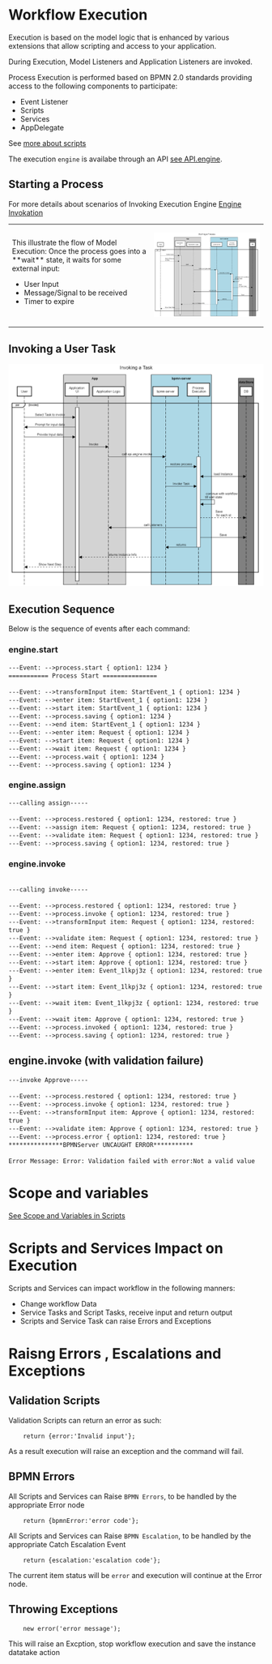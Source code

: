 # Workflow Execution

Execution is based on the model logic that is enhanced by various extensions that allow scripting and access to your application.

During Execution, Model Listeners and Application Listeners are invoked.

Process Execution is performed based on BPMN 2.0 standards providing access to the following components to participate:
- Event Listener
- Scripts
- Services
- AppDelegate

See [more about scripts](scripting.md)

The execution `engine` is availabe through an API [see API.engine](api/interfaces/IAPIEngine.md).
## Starting a Process
For more details about scenarios of Invoking Execution Engine [Engine Invokation](invokation.md)

<table><tr><td>
This illustrate the flow of Model Execution:
Once the process goes into a **wait** state, it waits for some external input:

- User Input
- Message/Signal to be received
- Timer to expire

</td><td>

![](images/processStart.png)

</td></tr></table>

## Invoking a User Task

![](images/InvokeTask.png)

## Execution Sequence

Below is the sequence of events after each command:

### engine.start

```
---Event: -->process.start { option1: 1234 }
=========== Process Start ===============

---Event: -->transformInput item: StartEvent_1 { option1: 1234 }
---Event: -->enter item: StartEvent_1 { option1: 1234 }
---Event: -->start item: StartEvent_1 { option1: 1234 }
---Event: -->process.saving { option1: 1234 }
---Event: -->end item: StartEvent_1 { option1: 1234 }
---Event: -->enter item: Request { option1: 1234 }
---Event: -->start item: Request { option1: 1234 }
---Event: -->wait item: Request { option1: 1234 }
---Event: -->process.wait { option1: 1234 }
---Event: -->process.saving { option1: 1234 }

```
### engine.assign
```
---calling assign-----

---Event: -->process.restored { option1: 1234, restored: true }
---Event: -->assign item: Request { option1: 1234, restored: true }
---Event: -->validate item: Request { option1: 1234, restored: true }
---Event: -->process.saving { option1: 1234, restored: true }
```

### engine.invoke
```

---calling invoke-----

---Event: -->process.restored { option1: 1234, restored: true }
---Event: -->process.invoke { option1: 1234, restored: true }
---Event: -->transformInput item: Request { option1: 1234, restored: true }
---Event: -->validate item: Request { option1: 1234, restored: true }
---Event: -->end item: Request { option1: 1234, restored: true }
---Event: -->enter item: Approve { option1: 1234, restored: true }
---Event: -->start item: Approve { option1: 1234, restored: true }
---Event: -->enter item: Event_1lkpj3z { option1: 1234, restored: true }
---Event: -->start item: Event_1lkpj3z { option1: 1234, restored: true }
---Event: -->wait item: Event_1lkpj3z { option1: 1234, restored: true }
---Event: -->wait item: Approve { option1: 1234, restored: true }
---Event: -->process.invoked { option1: 1234, restored: true }
---Event: -->process.saving { option1: 1234, restored: true }

```
## engine.invoke (with validation failure)

```
---invoke Approve-----

---Event: -->process.restored { option1: 1234, restored: true }
---Event: -->process.invoke { option1: 1234, restored: true }
---Event: -->transformInput item: Approve { option1: 1234, restored: true }
---Event: -->validate item: Approve { option1: 1234, restored: true }
---Event: -->process.error { option1: 1234, restored: true }
***************BPMNServer UNCAUGHT ERROR***********

Error Message: Error: Validation failed with error:Not a valid value
```


# Scope and variables
[See Scope and Variables in Scripts](scripting.md#Scripts_scope_and_variables)

# Scripts and Services Impact on Execution
Scripts and Services can impact workflow in the following manners:
- Change workflow Data
- Service Tasks and Script Tasks, receive input and return output
- Scripts and Service Task can raise Errors and Exceptions

# Raisng Errors , Escalations and Exceptions
## Validation Scripts
Validation Scripts can return an error as such:
```
    return {error:'Invalid input'};
```

As a result execution will raise an exception and the command will fail.

## BPMN Errors

All Scripts and Services can Raise `BPMN Errors`, to be handled by the appropriate Error node
```
    return {bpmnError:'error code'};

```
All Scripts and Services can Raise `BPMN Escalation`, to be handled by the appropriate Catch Escalation Event
```
    return {escalation:'escalation code'};

```
The current item status will be `error` and execution will continue at the Error node.

## Throwing Exceptions
```
    new error('error message');
```

This will raise an Excption, stop workflow execution and save the instance datatake action


